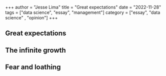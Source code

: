 +++
author = "Jesse Lima"
title = "Great expectations"
date = "2022-11-28"
tags = ["data science", "essay", "management"]
category = ["essay", "data science" , "opinion"]
+++

## Great expectations

## The infinite growth

## Fear and loathing